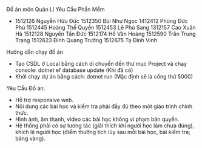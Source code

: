 Đồ án môn Quản Lí Yêu Cầu Phần Mềm

+ 1512126	Nguyễn Hữu Đức
1512350	Bùi Như Ngọc
1412412	Phùng Đức Phú
1512445	Hoàng Thế Quyền
1512453	Lê Phú Sang
1312157	Cao Xuân Hà
1512128	Nguyễn Tấn Đức
1512174	Hồ Văn Hoàng
1512590	Trần Trung Trạng
1512623	Đinh Quang Trường
1512675	Tạ Đình Vinh

Hướng dẫn chạy đồ án
+ Tạo CSDL ở Local bằng cách di chuyển đến thư mục Project và chạy console: dotnet ef database update (Khi đã có)
+ Khởi chạy dự án bằng cách: dotnet run (Mặc định sẽ là cổng thứ 5000)

Yêu Cầu Đồ án: 
+ Hỗ trợ responsive web.
+ Nội dung các bài học và kiểm tra phải đầy đủ theo một giáo trình chính thức.
+ Hình ảnh, âm thanh, video các bài học không vi phạm bản quyền.
+ Hệ thống phải có sự tương tác (giải thích khi người học làm chưa đúng), khích lệ người học (điểm thưởng tích lũy sau mỗi bài học, bài kiểm tra; bảng vàng).


